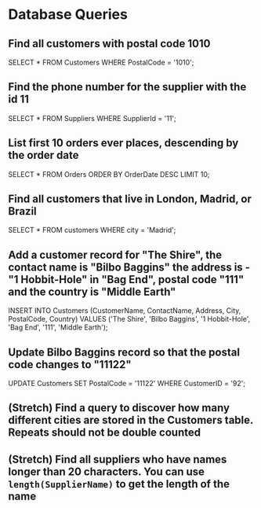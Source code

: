 # Database Queries

## Find all customers with postal code 1010
SELECT * FROM Customers
WHERE PostalCode = '1010';

## Find the phone number for the supplier with the id 11
SELECT * FROM Suppliers
WHERE SupplierId = '11';

## List first 10 orders ever places, descending by the order date
SELECT * FROM Orders ORDER BY OrderDate DESC LIMIT 10;

## Find all customers that live in London, Madrid, or Brazil
SELECT * FROM customers
WHERE city = 'Madrid';

## Add a customer record for "The Shire", the contact name is "Bilbo Baggins" the address is -"1 Hobbit-Hole" in "Bag End", postal code "111" and the country is "Middle Earth"
INSERT INTO Customers (CustomerName, ContactName, Address, City, PostalCode, Country) VALUES ('The Shire', 'Bilbo Baggins', '1 Hobbit-Hole', 'Bag End', '111', 'Middle Earth');

## Update Bilbo Baggins record so that the postal code changes to "11122"
UPDATE Customers SET PostalCode = '11122'
WHERE CustomerID = '92';

## (Stretch) Find a query to discover how many different cities are stored in the Customers table. Repeats should not be double counted

## (Stretch) Find all suppliers who have names longer than 20 characters. You can use `length(SupplierName)` to get the length of the name
